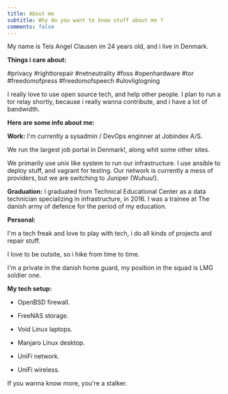 ```yaml
---
title: About me
subtitle: Why do you want to know stuff about me ?
comments: false
---
```


My name is Teis Angel Clausen im 24 years old, and i live in Denmark.

**Things i care about:**

#privacy #righttorepair #netneutrality #foss #openhardware #tor #freedomofpress #freedomofspeech #ulovliglogning

I really love to use open source tech, and help other people. I plan to run a tor relay shortly, because i really wanna contribute, and i have a lot of bandwidth.

**Here are some info about me:**

**Work:**
I'm currently a sysadmin / DevOps enginner at Jobindex A/S.

We run the largest job portal in Denmark!, along whit some other sites.

We primarily use unix like system to run our infrastructure. I use ansible to deploy stuff, and vagrant for testing.
Our network is currently a mess of providers, but we are switching to Juniper (Wuhuu!).


**Graduation:**
I graduated from Technical Educational Center as a data technician specializing in infrastructure, in 2016. I was a trainee at The danish army of defence for the period of my education.

**Personal:**

I'm a tech freak and love to play with tech, i do all kinds of projects and repair stuff.

I love to be outsite, so i hike from time to time.

I'm a private in the danish home guard, my position in the squad is LMG soldier one.

**My tech setup:**

- OpenBSD firewall.

- FreeNAS storage.

- Void Linux laptops.

- Manjaro Linux desktop.

- UniFi network.

- UniFi wireless.

If you wanna know more, you're a stalker.
